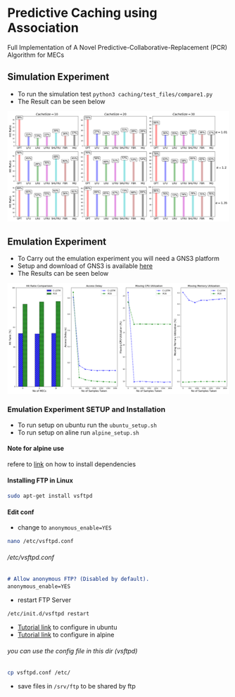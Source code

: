 # Predictive Caching using Association
Full Implementation of A Novel Predictive-Collaborative-Replacement (PCR) Algorithm for MECs

## Simulation Experiment
* To run the simulation test `python3 caching/test_files/compare1.py`
* The Result can be seen below

![Results](simulation/result.png)

## Emulation Experiment
* To Carry out the emulation experiment you will need a GNS3 platform
* Setup and download of GNS3 is available [here](https://www.gns3.com/)
* The Results can be seen below

![Result](emulation/result.png)
### Emulation Experiment SETUP and Installation
* To run setup on ubuntu run the `ubuntu_setup.sh`
* To run setup on aline run `alpine_setup.sh`

#### Note for alpine use
refere to [link](https://gist.github.com/orenitamar/f29fb15db3b0d13178c1c4dd611adce2) on how to install dependencies


#### Installing FTP in Linux
```bash
sudo apt-get install vsftpd
```
#### Edit conf
* change to ```anonymous_enable=YES```
```bash
nano /etc/vsftpd.conf
```
###### /etc/vsftpd.conf
```markdown
# Allow anonymous FTP? (Disabled by default).
anonymous_enable=YES
```
* restart FTP Server
```bash
/etc/init.d/vsftpd restart
```
* [Tutorial link](https://www.youtube.com/watch?v=GijFysBqaFs) to configure in ubuntu
* [Tutorial link](https://www.hiroom2.com/2018/09/01/alpinelinux-3-8-vsftpd-en/) to configure in alpine

###### you can use the config file in this dir (vsftpd)
```bash
cp vsftpd.conf /etc/
```

* save files in `/srv/ftp` to be shared by ftp